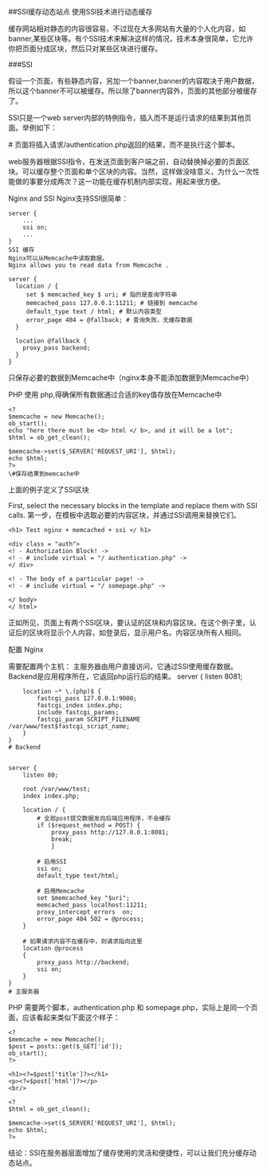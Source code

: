 ##SSI缓存动态站点
使用SSI技术进行动态缓存

缓存网站相对静态的内容很容易，不过现在大多网站有大量的个人化内容，如banner,某些区块等。有个SSI技术来解决这样的情况，技术本身很简单，它允许你把页面分成区块，然后只对某些区块进行缓存。

###SSI

假设一个页面，有些静态内容，另加一个banner,banner的内容取决于用户数据，所以这个banner不可以被缓存。所以除了banner内容外，页面的其他部分被缓存了。

SSI只是一个web server内部的特例指令，插入而不是运行请求的结果到其他页面。举例如下：

<!--# include virtual="/authentication.php" -->
\# 页面将插入请求/authentication.php返回的结果，而不是执行这个脚本。

web服务器根据SSI指令，在发送页面到客户端之前，自动替换掉必要的页面区块。可以缓存整个页面和单个区块的内容。当然，这样做没啥意义，为什么一次性能做的事要分成两次？这一功能在缓存机制内部实现，用起来很方便。


Nginx and SSI
Nginx支持SSI很简单：

	server {
	    ...
	    ssi on;
	    ...
	}
	SSI 缓存
	Nginx可以从Memcache中读取数据。
	Nginx allows you to read data from Memcache .
	
	server {
	  location / {
	     set $ memcached_key $ uri; # 指的是查询字符串
	     memcached_pass 127.0.0.1:11211; # 链接到 memcache
	     default_type text / html; # 默认内容类型
	     error_page 404 = @fallback; # 查询失败，无缓存数据
	  }
	
	  location @fallback {
	    proxy_pass backend; 
	  }
	}

只保存必要的数据到Memcache中（nginx本身不能添加数据到Memcache中）

PHP
使用 php,得确保所有数据通过合适的key值存放在Memcache中

	<?
	$memcache = new Memcache();
	ob_start();
	echo "here there must be <b> html </ b>, and it will be a lot";
	$html = ob_get_clean();
	
	$memcache->set($_SERVER['REQUEST_URI'], $html);
	echo $html;
	?>
	\#保存结果到memcache中

上面的例子定义了SSI区块

First, select the necessary blocks in the template and replace them with SSI calls.
第一步，在模板中选取必要的内容区块，并通过SSI调用来替换它们。
	<html>
	<body>
	
	<h1> Test nginx + memcached + ssi </ h1>
	
	<div class = "auth">
	<! - Authorization Block! ->
	<! - # include virtual = "/ authentication.php" ->
	</ div>
	
	<! - The body of a particular page! ->
	<! - # include virtual = "/ somepage.php" ->
	
	</ body>
	</ html>

正如所见，页面上有两个SSI区块，要认证的区块和内容区块。在这个例子里，认证后的区块将显示个人内容，如登录后，显示用户名。内容区块所有人相同。


配置 Nginx

需要配置两个主机：
主服务器由用户直接访问，它通过SSI使用缓存数据。Backend是应用程序所在，它返回php运行后的结果。
     server {
    	listen 8081;

    	location ~* \.(php)$ {
            fastcgi_pass 127.0.0.1:9000;
            fastcgi_index index.php;
            include fastcgi_params;
            fastcgi_param SCRIPT_FILENAME /var/www/test$fastcgi_script_name;
        }
    }
    # Backend


    server {
    	listen 80;

    	root /var/www/test;
    	index index.php;

    	location / {
    		# 全部post提交数据发向后端应用程序，不会缓存
    		if ($request_method = POST) {
    			proxy_pass http://127.0.0.1:8081;
    			break;
    	        }

    		# 启用SSI
    		ssi on;
    		default_type text/html;

    		# 启用Memcache
    		set $memcached_key "$uri";
    		memcached_pass localhost:11211;
    		proxy_intercept_errors  on;
    		error_page 404 502 = @process;
    	}

    	# 如果请求内容不在缓存中，则请求指向这里
    	location @process
    	{
    		proxy_pass http://backend;
    		ssi on;
    	}
    }
    # 主服务器
PHP
需要两个脚本，authentication.php 和 somepage.php，实际上是同一个页面，应该看起来类似下面这个样子：

    <?
    $memcache = new Memcache();
    $post = posts::get($_GET['id']);
    ob_start();
    ?>

    <h1><?=$post['title']?></h1>
    <p><?=$post['html']?></p>
    <br/>

    <?
    $html = ob_get_clean();

    $memcache->set($_SERVER['REQUEST_URI'], $html);
    echo $html;
    ?>

结论：SSI在服务器层面增加了缓存使用的灵活和便捷性，可以让我们充分缓存动态站点。
